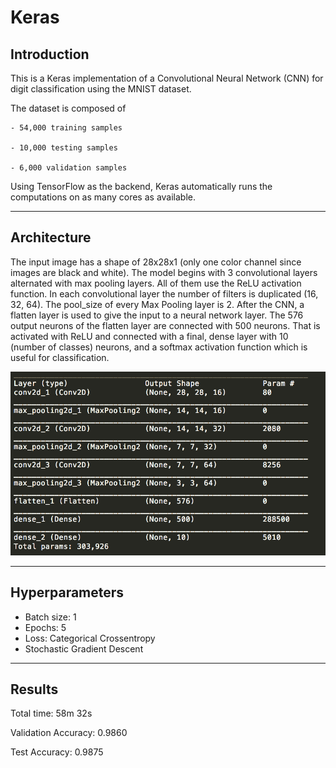 # Keras

## Introduction

This is a Keras implementation of a Convolutional Neural Network (CNN) for digit classification using the MNIST dataset.

The dataset is composed of 

	- 54,000 training samples
	
	- 10,000 testing samples
	
	- 6,000 validation samples

Using TensorFlow as the backend, Keras automatically runs the computations on as many cores as available.
_________________________________________________________________

## Architecture

The input image has a shape of 28x28x1 (only one color channel since images are black and white). 
The model begins with 3 convolutional layers alternated with max pooling layers. All of them use the ReLU activation function.
In each convolutional layer the number of filters is duplicated (16, 32, 64). The pool_size of every Max Pooling layer is 2. 
After the CNN, a flatten layer is used to give the input to a neural network layer. The 576 output neurons of the flatten layer are connected with 500 neurons. That is activated with ReLU and connected with a final, dense layer with 10 (number of classes) neurons, and a softmax activation function which is useful for classification.

![keras architecture](https://github.com/Programacion-multinucleo-2018/proyecto-final-los-invictos/blob/master/keras/keras_arch.png "Keras architecture")
_________________________________________________________________

## Hyperparameters
- Batch size: 1
- Epochs: 5
- Loss: Categorical Crossentropy
- Stochastic Gradient Descent

_________________________________________________________________
## Results

Total time: 58m 32s

Validation Accuracy: 0.9860

Test Accuracy: 0.9875



